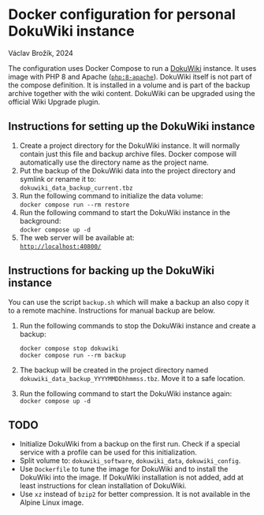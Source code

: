 # Docker configuration for personal DokuWiki instance

Václav Brožík, 2024

The configuration uses Docker Compose to run a [DokuWiki](https://www.dokuwiki.org/) instance. It uses image with PHP 8 and Apache ([`php:8-apache`](https://hub.docker.com/_/php/tags?name=8-apache)). DokuWiki itself is not part of the compose definition. It is installed in a volume and is part of the backup archive together with the wiki content. DokuWiki can be upgraded using the official Wiki Upgrade plugin.

## Instructions for setting up the DokuWiki instance

1. Create a project directory for the DokuWiki instance. It will normally contain just this file and backup archive files. Docker compose will automatically use the directory name as the project name.
2. Put the backup of the DokuWiki data into the project directory and symlink or rename it to:  
    `dokuwiki_data_backup_current.tbz`
3. Run the following command to initialize the data volume:  
    `docker compose run --rm restore`
4. Run the following command to start the DokuWiki instance in the background:  
    `docker compose up -d`
5. The web server will be available at:  
    [`http://localhost:40800/`](http://localhost:40800/)

## Instructions for backing up the DokuWiki instance

You can use the script `backup.sh` which will make a backup an also copy it to a remote machine. Instructions for manual backup are below.

1. Run the following commands to stop the DokuWiki instance and create a backup:

    ``` shell
    docker compose stop dokuwiki
    docker compose run --rm backup
    ```

2. The backup will be created in the project directory named
    `dokuwiki_data_backup_YYYYMMDDhhmmss.tbz`. Move it to a safe location.
3. Run the following command to start the DokuWiki instance again:  
    `docker compose up -d`

## TODO

- Initialize DokuWiki from a backup on the first run. Check if a special service with a profile can be used for this initialization.
- Split volume to: `dokuwiki_software`, `dokuwiki_data`, `dokuwiki_config`.
- Use `Dockerfile` to tune the image for DokuWiki and to install the DokuWiki into the image.
    If DokuWiki installation is not added, add at least instructions for clean installation of DokuWiki.
- Use `xz` instead of `bzip2` for better compression. It is not available in the Alpine Linux image.
